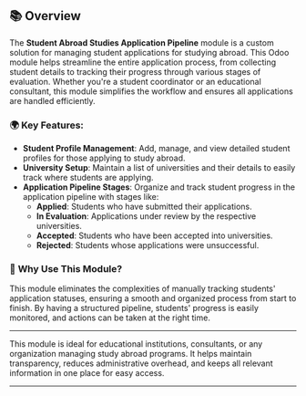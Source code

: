 ## 📚 **Overview**

The **Student Abroad Studies Application Pipeline** module is a custom solution for managing student applications for studying abroad. This Odoo module helps streamline the entire application process, from collecting student details to tracking their progress through various stages of evaluation. Whether you're a student coordinator or an educational consultant, this module simplifies the workflow and ensures all applications are handled efficiently.

### 🌍 **Key Features**:
- **Student Profile Management**: Add, manage, and view detailed student profiles for those applying to study abroad.
- **University Setup**: Maintain a list of universities and their details to easily track where students are applying.
- **Application Pipeline Stages**: Organize and track student progress in the application pipeline with stages like:
  - **Applied**: Students who have submitted their applications.
  - **In Evaluation**: Applications under review by the respective universities.
  - **Accepted**: Students who have been accepted into universities.
  - **Rejected**: Students whose applications were unsuccessful.

### 🎯 **Why Use This Module?**
This module eliminates the complexities of manually tracking students' application statuses, ensuring a smooth and organized process from start to finish. By having a structured pipeline, students' progress is easily monitored, and actions can be taken at the right time.

---

This module is ideal for educational institutions, consultants, or any organization managing study abroad programs. It helps maintain transparency, reduces administrative overhead, and keeps all relevant information in one place for easy access.

---


